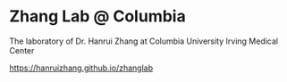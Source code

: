 # Zhang Lab @ Columbia

The laboratory of Dr. Hanrui Zhang at Columbia University Irving Medical Center

https://hanruizhang.github.io/zhanglab

